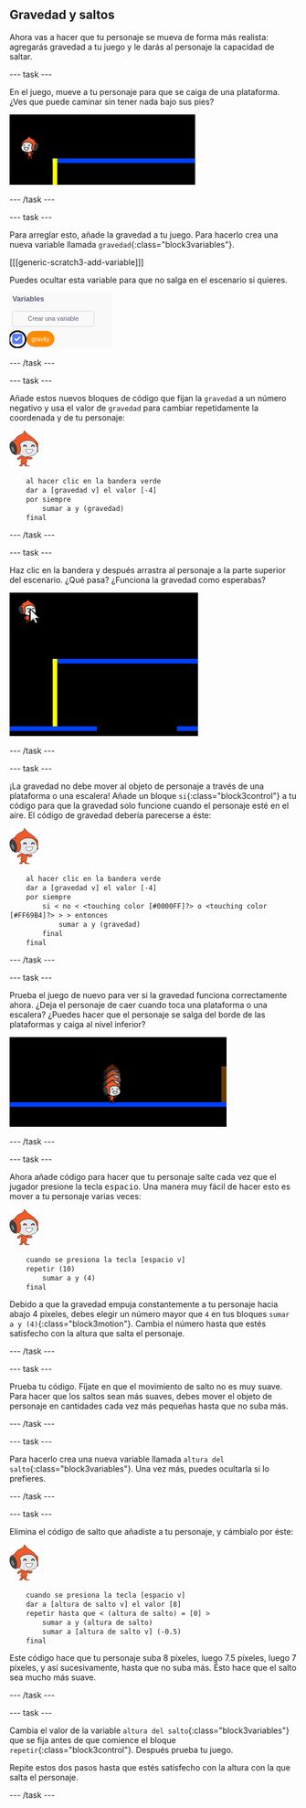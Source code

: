 ## Gravedad y saltos

Ahora vas a hacer que tu personaje se mueva de forma más realista: agregarás gravedad a tu juego y le darás al personaje la capacidad de saltar.

\--- task \---

En el juego, mueve a tu personaje para que se caiga de una plataforma. ¿Ves que puede caminar sin tener nada bajo sus pies?

![captura de pantalla](images/dodge-no-gravity.png)

\--- /task \---

\--- task \---

Para arreglar esto, añade la gravedad a tu juego. Para hacerlo crea una nueva variable llamada `gravedad`{:class="block3variables"}.

[[[generic-scratch3-add-variable]]]

Puedes ocultar esta variable para que no salga en el escenario si quieres.

![captura de pantalla](images/dodge-gravity-annotated.png)

\--- /task \---

\--- task \---

Añade estos nuevos bloques de código que fijan la `gravedad` a un número negativo y usa el valor de `gravedad` para cambiar repetidamente la coordenada y de tu personaje:

![objeto pico caminando](images/pico_walking_sprite.png)

```blocks3
    al hacer clic en la bandera verde
    dar a [gravedad v] el valor [-4]
    por siempre
        sumar a y (gravedad)
    final
```

\--- /task \---

\--- task \---

Haz clic en la bandera y después arrastra al personaje a la parte superior del escenario. ¿Qué pasa? ¿Funciona la gravedad como esperabas?

![captura de pantalla](images/dodge-gravity-drag.png)

\--- /task \---

\--- task \---

¡La gravedad no debe mover al objeto de personaje a través de una plataforma o una escalera! Añade un bloque `si`{:class="block3control"} a tu código para que la gravedad solo funcione cuando el personaje esté en el aire. El código de gravedad debería parecerse a éste:

![objeto pico caminando](images/pico_walking_sprite.png)

```blocks3
    al hacer clic en la bandera verde
    dar a [gravedad v] el valor [-4]
    por siempre
        si < no < <touching color [#0000FF]?> o <touching color [#FF69B4]?> > > entonces
            sumar a y (gravedad)
        final
    final
```

\--- /task \---

\--- task \---

Prueba el juego de nuevo para ver si la gravedad funciona correctamente ahora. ¿Deja el personaje de caer cuando toca una plataforma o una escalera? ¿Puedes hacer que el personaje se salga del borde de las plataformas y caiga al nivel inferior?

![captura de pantalla](images/dodge-gravity-test.png)

\--- /task \---

\--- task \---

Ahora añade código para hacer que tu personaje salte cada vez que el jugador presione la tecla <kbd>espacio</kbd>. Una manera muy fácil de hacer esto es mover a tu personaje varias veces:

![objeto pico caminando](images/pico_walking_sprite.png)

```blocks3
    cuando se presiona la tecla [espacio v]
    repetir (10)
        sumar a y (4)
    final
```

Debido a que la gravedad empuja constantemente a tu personaje hacia abajo 4 píxeles, debes elegir un número mayor que `4` en tus bloques `sumar a y (4)`{:class="block3motion"}. Cambia el número hasta que estés satisfecho con la altura que salta el personaje.

\--- /task \---

\--- task \---

Prueba tu código. Fíjate en que el movimiento de salto no es muy suave. Para hacer que los saltos sean más suaves, debes mover el objeto de personaje en cantidades cada vez más pequeñas hasta que no suba más.

\--- /task \---

\--- task \---

Para hacerlo crea una nueva variable llamada `altura del salto`{:class="block3variables"}. Una vez más, puedes ocultarla si lo prefieres.

\--- /task \---

\--- task \---

Elimina el código de salto que añadiste a tu personaje, y cámbialo por éste:

![objeto pico caminando](images/pico_walking_sprite.png)

```blocks3
    cuando se presiona la tecla [espacio v]
    dar a [altura de salto v] el valor [8]
    repetir hasta que < (altura de salto) = [0] >
        sumar a y (altura de salto)
        sumar a [altura de salto v] (-0.5)
    final
```

Este código hace que tu personaje suba 8 píxeles, luego 7.5 píxeles, luego 7 píxeles, y así sucesivamente, hasta que no suba más. Ésto hace que el salto sea mucho más suave.

\--- /task \---

\--- task \---

Cambia el valor de la variable `altura del salto`{:class="block3variables"} que se fija antes de que comience el bloque `repetir`{:class="block3control"}. Después prueba tu juego.

Repite estos dos pasos hasta que estés satisfecho con la altura con la que salta el personaje.

\--- /task \---